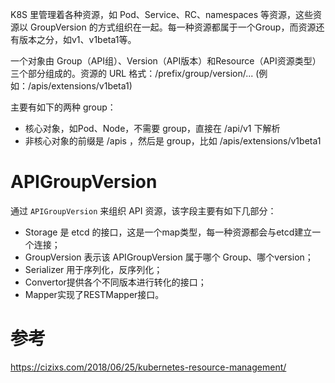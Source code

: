 


K8S 里管理着各种资源，如 Pod、Service、RC、namespaces 等资源，这些资源以 GroupVersion 的方式组织在一起。每一种资源都属于一个Group，而资源还有版本之分，如v1、v1beta1等。


一个对象由 Group（API组）、Version（API版本）和Resource（API资源类型）三个部分组成的。资源的 URL 格式：/prefix/group/version/... (例如：/apis/extensions/v1beta1)

主要有如下的两种 group：

- 核心对象，如Pod、Node，不需要 group，直接在 /api/v1 下解析
- 非核心对象的前缀是 /apis ，然后是 group，比如 /apis/extensions/v1beta1


# APIGroupVersion

通过 `APIGroupVersion` 来组织 API 资源，该字段主要有如下几部分：

- Storage 是 etcd 的接口，这是一个map类型，每一种资源都会与etcd建立一个连接；
- GroupVersion 表示该 APIGroupVersion 属于哪个 Group、哪个version；
- Serializer 用于序列化，反序列化；
- Convertor提供各个不同版本进行转化的接口；
- Mapper实现了RESTMapper接口。




# 参考

https://cizixs.com/2018/06/25/kubernetes-resource-management/
